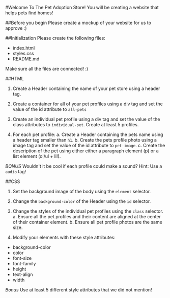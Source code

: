#Welcome To The Pet Adoption Store!
You will be creating a website that helps pets find homes!

##Before you begin
Please create a mockup of your website for us to approve :)

##Initialization
Please create the following files:
- index.html
- styles.css
- README.md

Make sure all the files are connected! :)

##HTML
1. Create a Header containing the name of your pet store using a header tag.

2. Create a container for all of your pet profiles using a div tag and set the value of the id attribute to `all-pets`

3. Create an individual pet profile using a div tag and set the value of the class attributes to `individual-pet`. Create at least 5 profiles.

4. For each pet profile:
  a. Create a Header containing the pets name using a header tag smaller than `h1`.
  b. Create the pets profile photo using a image tag and set the value of the id attribute to `pet-image`.
  c. Create the description of the pet using either either a paragraph element (p) or a list element (ol/ul + li!).

*BONUS* Wouldn't it be cool if each profile could make a sound?
Hint: Use a `audio` tag!

##CSS
1. Set the background image of the body using the `element` selector.

2. Change the `background-color` of the Header using the `id` selector.

3. Change the styles of the individual pet profiles using the `class` selector.
  a. Ensure all the pet profiles and their content are aligned at the center of their container element.
  b. Ensure all pet profile photos are the same size.

4. Modify your elements with these style attributes:
  - background-color
  - color
  - font-size
  - font-family
  - height
  - text-align
  - width

*Bonus* Use at least 5 different style attributes that we did not mention!
